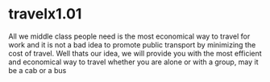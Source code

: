 # travelx1.01
All we middle class people need is the most economical way to travel for work and it is not a bad idea to promote public transport by minimizing the cost of travel. Well thats our idea, we will provide you with the most efficient and economical way to travel whether you are alone or with a group, may it be a cab or a bus 
